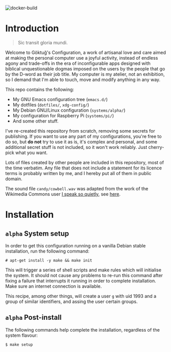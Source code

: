 ![docker-build](https://github.com/cadadr/configuration/workflows/docker-build/badge.svg)

Introduction
============

> Sic transit gloria mundi.

Welcome to Göktuğ's Configuration, a work of artisanal love and care
aimed at making the personal computer use a joyful activity, instead of
endless agony and trade-offs in the era of inconfigurable apps designed
with biblical unquestionable dogmas imposed on the users by the people
that go by the D-word as their job title. My computer is my atelier, not
an exhibition, so I demand that I'm able to touch, move and modify
anything in any way.

This repo contains the following:

-   My GNU Emacs configuration tree (`emacs.d/`)
-   My dotfiles (`dotfiles/`, `xdg-config/`)
-   My Debian GNU/Linux configuration (`systems/alpha/`)
-   My configuration for Raspberry Pi (`systems/pi/`)
-   And some other stuff.

I've re-created this repository from scratch, removing some secrets for
publishing. If you want to use any part of my configurations, you're
free to do so, but **do not** try to use it as is, it's complex and
personal, and some additional secret stuff is not included, so it won't
work reliably. Just cherry-pick what you want.

Lots of files created by other people are included in this repository,
most of the time verbatim. Any file that does not include a statement
for its licence terms is probably written by me, and I hereby put all of
them in public domain.

The sound file `candy/cowbell.wav` was adapted from the work of the
Wikimedia Commons user [I speak so
quietly](https://commons.wikimedia.org/w/index.php?title=User:I_speak_so_quietly),
see [here](https://commons.wikimedia.org/wiki/File:808,_cowbell.OGG).

Installation
============

`alpha` System setup
--------------------

In order to get this configuration running on a vanilla Debian stable
installation, run the following command:

```
# apt-get install -y make && make init
```

This will trigger a series of shell scripts and make rules which will
initialise the system. It should not cause any problems to re-run this
command after fixing a failure that interrupts it running in order to
complete installation. Make sure an internet connection is available.

This recipe, among other things, will create a user `g` with uid 1993
and a group of similar identifiers, and assing the user certain groups.

`alpha` Post-install
--------------------

The following commands help complete the installation, regardless of the
system flavour:


```
$ make setup
```
